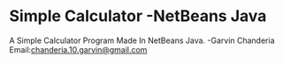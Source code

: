 # Simple Calculator -NetBeans Java
A Simple Calculator Program Made In NetBeans Java.
                  -Garvin Chanderia
                  Email:chanderia.10.garvin@gmail.com
